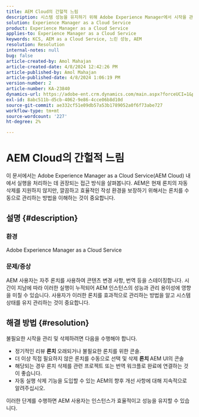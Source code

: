```yaml
---
title: AEM Cloud의 간헐적 느림
description: 시스템 성능을 유지하기 위해 Adobe Experience Manager에서 시작을 관리 및 삭제하는 방법에 대해 알아봅니다.
solution: Experience Manager as a Cloud Service
product: Experience Manager as a Cloud Service
applies-to: Experience Manager as a Cloud Service
keywords: KCS, AEM as a Cloud Service, 느린 성능, AEM
resolution: Resolution
internal-notes: null
bug: false
article-created-by: Amol Mahajan
article-created-date: 4/8/2024 12:42:26 PM
article-published-by: Amol Mahajan
article-published-date: 4/8/2024 1:06:19 PM
version-number: 2
article-number: KA-23840
dynamics-url: https://adobe-ent.crm.dynamics.com/main.aspx?forceUCI=1&pagetype=entityrecord&etn=knowledgearticle&id=65e93f6f-a5f5-ee11-a1fd-6045bd04ed02
exl-id: 8abc511b-d5cb-4062-9e86-4cce06b8d10d
source-git-commit: ae332cf51e09db57a53b1789052a0f6f73abe727
workflow-type: tm+mt
source-wordcount: '227'
ht-degree: 2%

---
```


# AEM Cloud의 간헐적 느림


이 문서에서는 Adobe Experience Manager as a Cloud Service(AEM Cloud) 내에서 실행을 처리하는 데 권장되는 접근 방식을 살펴봅니다. AEM은 현재 론치의 자동 삭제를 지원하지 않지만, 깔끔하고 효율적인 작성 환경을 보장하기 위해서는 론치를 수동으로 관리하는 방법을 이해하는 것이 중요합니다.

## 설명 {#description}


### <b>환경</b>

Adobe Experience Manager as a Cloud Service



### <b>문제/증상</b>

AEM 사용자는 자주 론치를 사용하여 콘텐츠 변경 사항, 번역 등을 스테이징합니다. 시간이 지남에 따라 이러한 실행이 누적되어 AEM 인스턴스의 성능과 관리 용이성에 영향을 미칠 수 있습니다. 사용자가 이러한 론치를 효과적으로 관리하는 방법을 알고 시스템 상태를 유지 관리하는 것이 중요합니다.








## 해결 방법 {#resolution}


불필요한 시작을 관리 및 삭제하려면 다음을 수행해야 합니다.

- 정기적인 리뷰 <b>론치 </b>오래되거나 불필요한 론치를 위한 콘솔.
- 더 이상 직접 필요하지 않은 론치를 수동으로 선택 및 삭제 <b>론치 </b>AEM UI의 콘솔
- 해당되는 경우 론치 삭제를 관련 프로젝트 또는 번역 워크플로 완료에 연결하는 것이 좋습니다.
- 자동 실행 삭제 기능을 도입할 수 있는 AEM의 향후 개선 사항에 대해 지속적으로 알려주십시오.


이러한 단계를 수행하면 AEM 사용자는 인스턴스가 효율적이고 성능을 유지할 수 있습니다.
